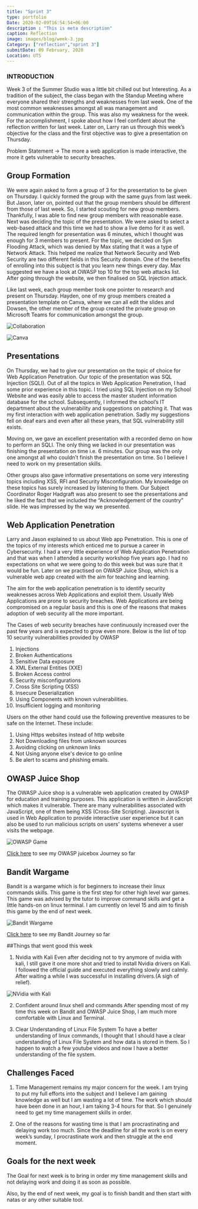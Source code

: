 ```yaml
---
title: "Sprint 3"
type: portfolio
Date: 2020-02-09T16:54:54+06:00
description : "This is meta description"
caption: Reflection
image: images/blog/week-3.jpg
Category: ["reflection","sprint 3"]
submitDate: 09 February, 2020
Location: UTS
---
```

### INTRODUCTION
Week 3 of the Summer Studio was a little bit chilled out but Interesting. As a tradition of the subject, the class began with the Standup Meeting where everyone shared their strengths and weaknesses from last week. One of the most common weaknesses amongst all was management and communication within the group. This was also my weakness for the week. For the accomplishment, I spoke about how I feel confident about the reflection written for last week. Later on, Larry ran us through this week’s objective for the class and the first objective was to give a presentation on Thursday.

Problem Statement -> The more a web application is made interactive, the more it gets vulnerable to security breaches.

## Group Formation
We were again asked to form a group of 3 for the presentation to be given on Thursday. I quickly formed the group with the same guys from last week. But Jason, later on, pointed out that the group members should be different from those of last week. So, I started scouting for new group members. Thankfully, I was able to find new group members with reasonable ease. Next was deciding the topic of the presentation. We were asked to select a web-based attack and this time we had to show a live demo for it as well. The required length for presentation was 6 minutes, which I thought was enough for 3 members to present. For the topic, we decided on Syn Flooding Attack, which was denied by Max stating that it was a type of Network Attack. This helped me realize that Network Security and Web Security are two different fields in this Security domain. One of the benefits of enrolling into this subject is that you learn new things every day. Max suggested we have a look at OWASP top 10 for the top web attacks list. After going through the website, we then finalised on SQL Injection attack.

Like last week, each group member took one pointer to research and present on Thursday. Hayden, one of my group members created a presentation template on Canva, where we can all edit the slides and Dowsen, the other member of the group created the private group on Microsoft Teams for communication amongst the group.

![Collaboration](/images/blog/SQL.PNG)

![Canva](/images/blog/canva.PNG)

## Presentations
On Thursday, we had to give our presentation on the topic of choice for Web Application Penetration. Our topic of the presentation was SQL Injection (SQLI). Out of all the topics in Web Application Penetration, I had some prior experience in this topic. I tried using SQL Injection on my School Website and was easily able to access the master student information database for the school. Subsequently, I informed the school’s IT department about the vulnerability and suggestions on patching it. That was my first interaction with web application penetration. Sadly my suggestions fell on deaf ears and even after all these years, that SQL vulnerability still exists.

Moving on, we gave an excellent presentation with a recorded demo on how to perform an SQLI. The only thing we lacked in our presentation was finishing the presentation on time i.e. 6 minutes. Our group was the only one amongst all who couldn’t finish the presentation on time. So I believe I need to work on my presentation skills.

Other groups also gave informative presentations on some very interesting topics including XSS, RFI and Security Misconfiguration. My knowledge on these topics has surely increased by listening to them. Our Subject Coordinator Roger Hadgraft was also present to see the presentations and he liked the fact that we included the “Acknowledgement of the country” slide. He was impressed by the way we presented.

## Web Application Penetration
Larry and Jason explained to us about Web app Penetration. This is one of the topics of my interests which enticed me to pursue a career in Cybersecurity. I had a very little experience of Web Application Penetration and that was when I attended a security workshop five years ago. I had no expectations on what we were going to do this week but was sure that it would be fun. Later on we practised on OWASP Juice Shop, which is a vulnerable web app created with the aim for teaching and learning. 

The aim for the web application penetration is to identify security weaknesses across Web Applications and exploit them. Usually Web Applications are prone to security breaches. Web Applications are being compromised on a regular basis and this is one of the reasons that makes adoption of web security all the more important.

The Cases of web security breaches have continuously increased over the past few years and is expected to grow even more. Below is the list of top 10 security vulnerabilities provided by OWASP

1. Injections
2. Broken Authentications
3. Sensitive Data exposure
4. XML External Entities (XXE)
5. Broken Access control
6. Security misconfigurations
7. Cross Site Scripting (XSS)
8. Insecure Deserialization
9. Using Components with known vulnerabilities.
10. Insufficient logging and monitoring

Users on the other hand could use the following preventive measures to be safe on the Internet. These include:

1. Using Https websites instead of http website
2. Not Downloading files from unknown sources
3. Avoiding clicking on unknown links
4. Not Using anyone else's device to go online
5. Be alert to scams and phishing emails.

## OWASP Juice Shop
The OWASP Juice shop is a vulnerable web application created by OWASP for education and training purposes. This application is written in JavaScript which makes it vulnerable. There are many vulnerabilities associated with JavaScript, one of them being XSS (Cross-Site Scripting). Javascript is used in Web Application to provide interactive user experience but it can also be used to run malicious scripts on users' systems whenever a user visits the webpage.

![OWASP Game](/images/blog/OWASP-Juice.PNG)


[Click here](/blog/owasp_juicebox) to see my OWASP juicebox Journey so far


## Bandit Wargame
Bandit is a wargame which is for beginners to increase their linux commands skills. This game is the first step for other high level war games. This game was advised by the tutor to improve command skills and get a little hands-on on linux terminal. I am currently on level 15 and aim to finish this game by the end of next week.

![Bandit Wargame](/images/blog/bandit.PNG)

[Click here](/blog/bandit) to see my Bandit Journey so far

##Things that went good this week
1. Nvidia with Kali
Even after deciding not to try anymore of nvidia with kali, I still gave it one more shot and tried to install Nvidia drivers on Kali. I followed the official guide and executed everything slowly and calmly. After waiting a while I was successful in installing drivers.(A sigh of relief).

![NVidia with Kali](/images/blog/NVidia-Kali.png)

2. Confident around linux shell and commands
After spending most of my time this week on Bandit and OWASP Juice Shop, I am much more comfortable with Linux and Terminal.

3. Clear Understanding of Linux File System
To have a better understanding of linux commands, I thought that I should have a clear understanding of Linux File System and how data is stored in them. So I happen to watch a few youtube videos and now I have a better understanding of the file system.

## Challenges Faced
1. Time Management remains my major concern for the week. I am trying to put my full efforts into the subject and I believe I am gaining knowledge as well but I am wasting a lot of time. The work which should have been done in an hour, I am taking 3-4 hours for that. So I genuinely need to get my time management skills in order.

2. One of the reasons for wasting time is that I am procrastinating and delaying work too much. Since the deadline for all the work is on every week’s sunday, I procrastinate work and then struggle at the end moment.

## Goals for the next week
The Goal for next week is to bring in order my time management skills and not delaying work and doing it as soon as possible.

Also, by the end of next week, my goal is to finish bandit and then start with natas or any other suitable tool.
